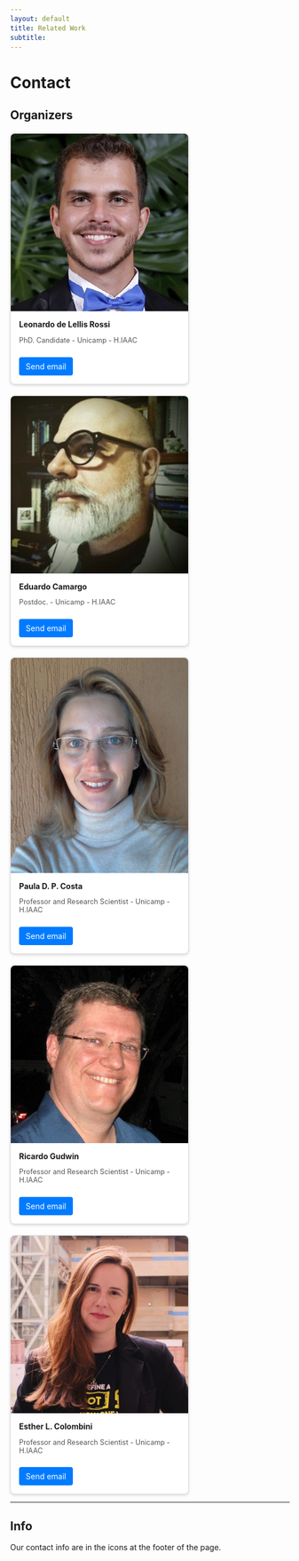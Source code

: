 ```yaml
---
layout: default
title: Related Work
subtitle: 
---
```


<style>
.cards-container {
  display: flex;
  justify-content: space-between;
  flex-wrap: wrap;
  gap: 20px;
  margin-top: 20px;
}

.card {
  flex: 1;
  min-width: 250px;
  max-width: 320px;
  background-color: #ffffff;
  border: 1px solid #ddd;
  border-radius: 8px;
  overflow: hidden;
  box-shadow: 0 2px 5px rgba(0,0,0,0.15);
  transition: transform 0.3s;
}

.card:hover {
  transform: translateY(-5px);
}

.card img {
  width: 100%;
  height: auto;
  display: block;
}

.card-content {
  padding: 15px;
}

.card-content h4 {
  margin-top: 0;
  margin-bottom: 10px;
}

.card-content p {
  font-size: 0.9em;
  color: #555;
}

.btn {
  display: inline-block;
  margin-top: 10px;
  padding: 8px 12px;
  background-color: #007bff;
  color: #fff;
  text-decoration: none;
  border-radius: 4px;
}

.btn:hover {
  background-color: #0056b3;
}
</style>


# Contact

## Organizers


<div class="cards-container">
  <div class="card">
    <img src="assets/img/org/aut1.jpg" alt="Leonardo de Lellis Rossi">
    <div class="card-content">
      <h4>Leonardo de Lellis Rossi</h4>
      <p>PhD. Candidate - Unicamp - H.IAAC</p>
      <a href="mailto:l261900@dac.unicamp.br" class="btn">Send email</a>
    </div>
  </div>

  <div class="card">
    <img src="assets/img/org/aut2.jpg" alt="Eduardo Camargo">
    <div class="card-content">
      <h4>Eduardo Camargo</h4>
      <p>Postdoc. - Unicamp - H.IAAC</p>
      <a href="mailto:cepc@unicamp.br" class="btn">Send email</a>
    </div>
  </div>

  <div class="card">
    <img src="assets/img/org/aut3.jpg" alt="Paula D. P. Costa">
    <div class="card-content">
      <h4>Paula D. P. Costa</h4>
      <p>Professor and Research Scientist - Unicamp - H.IAAC</p>
      <a href="mailto:paulad@unicamp.br" class="btn">Send email</a>
    </div>
  </div>

  <div class="card">
    <img src="assets/img/org/aut4.jpg" alt="Ricardo Gudwin">
    <div class="card-content">
      <h4>Ricardo Gudwin</h4>
      <p>Professor and Research Scientist - Unicamp - H.IAAC</p>
      <a href="mailto:gudwin@unicamp.br" class="btn">Send email</a>
    </div>
  </div>

  <div class="card">
    <img src="assets/img/org/aut5.jpg" alt="Esther L. Colombini">
    <div class="card-content">
      <h4>Esther L. Colombini</h4>
      <p>Professor and Research Scientist - Unicamp - H.IAAC</p>
      <a href="mailto:estherlc@unicamp.br" class="btn">Send email</a>
    </div>
  </div>    
</div>

<hr>

## Info
Our contact info are in the icons at the footer of the page.


